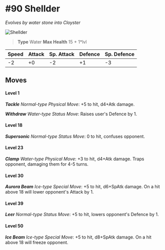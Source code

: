 # #90 Shellder
*Evolves by water stone into Cloyster*

![Shellder](https://img.pokemondb.net/sprites/home/normal/1x/shellder.png)

> **Type** Water
> **Max Health** 15 + 1\*lvl

| Speed | Attack | Sp. Attack | Defence | Sp. Defence |
| ----- | ------ | ---------- | ------- | ----------- |
| -2 | +0 | -2 | +1 | -3 |

## Moves
#### Level 1

***Tackle** Normal-type Physical Move*: +5 to hit, d4+Atk damage. 

***Withdraw** Water-type Status Move*: Raises user's Defence by 1.
#### Level 18

***Supersonic** Normal-type Status Move*: 0 to hit, confuses opponent.
#### Level 23

***Clamp** Water-type Physical Move*: +3 to hit, d4+Atk damage. Traps opponent, damaging them for 4-5 turns.
#### Level 30

***Aurora Beam** Ice-type Special Move*: +5 to hit, d6+SpAtk damage. On a hit above 18 will lower opponent's Attack by 1.
#### Level 39

***Leer** Normal-type Status Move*: +5 to hit, lowers opponent's Defence by 1.
#### Level 50

***Ice Beam** Ice-type Special Move*: +5 to hit, d8+SpAtk damage. On a hit above 18 will freeze opponent.

